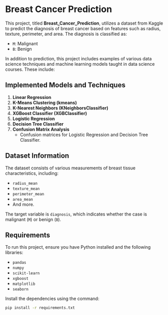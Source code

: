 # Breast Cancer Prediction

This project, titled **Breast_Cancer_Prediction**, utilizes a dataset from Kaggle to predict the diagnosis of breast cancer based on features such as radius, texture, perimeter, and area. The diagnosis is classified as:
- `M`: Malignant
- `B`: Benign

In addition to prediction, this project includes examples of various data science techniques and machine learning models taught in data science courses. These include:

## Implemented Models and Techniques

1. **Linear Regression**
2. **K-Means Clustering (kmeans)**
3. **K-Nearest Neighbors (KNeighborsClassifier)**
4. **XGBoost Classifier (XGBClassifier)**
5. **Logistic Regression**
6. **Decision Tree Classifier**
7. **Confusion Matrix Analysis**
   - Confusion matrices for Logistic Regression and Decision Tree Classifier.

## Dataset Information

The dataset consists of various measurements of breast tissue characteristics, including:
- `radius_mean`
- `texture_mean`
- `perimeter_mean`
- `area_mean`
- And more.

The target variable is `diagnosis`, which indicates whether the case is malignant (`M`) or benign (`B`).

## Requirements

To run this project, ensure you have Python installed and the following libraries:

- `pandas`
- `numpy`
- `scikit-learn`
- `xgboost`
- `matplotlib`
- `seaborn`

Install the dependencies using the command:
```bash
pip install -r requirements.txt
